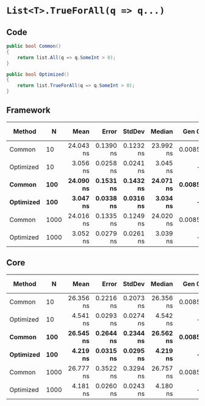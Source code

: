# `List<T>.TrueForAll(q => q...)`

## Code
```csharp
public bool Common()
{
    return list.All(q => q.SomeInt > 0);
}

public bool Optimized()
{
    return list.TrueForAll(q => q.SomeInt > 0);
}
```

## Framework
|    Method |    N |      Mean |     Error |    StdDev |    Median |  Gen 0 | Gen 1 | Gen 2 | Allocated |
|---------- |----- |----------:|----------:|----------:|----------:|-------:|------:|------:|----------:|
|    Common |   10 | 24.043 ns | 0.1390 ns | 0.1232 ns | 23.992 ns | 0.0085 |     - |     - |      40 B |
| Optimized |   10 |  3.056 ns | 0.0258 ns | 0.0241 ns |  3.045 ns |      - |     - |     - |         - |
|    **Common** |  **100** | **24.090 ns** | **0.1531 ns** | **0.1432 ns** | **24.071 ns** | **0.0085** |     **-** |     **-** |      **40 B** |
| **Optimized** |  **100** |  **3.047 ns** | **0.0338 ns** | **0.0316 ns** |  **3.034 ns** |      **-** |     **-** |     **-** |         **-** |
|    Common | 1000 | 24.016 ns | 0.1335 ns | 0.1249 ns | 24.020 ns | 0.0085 |     - |     - |      40 B |
| Optimized | 1000 |  3.052 ns | 0.0279 ns | 0.0261 ns |  3.039 ns |      - |     - |     - |         - |

## Core
|    Method |    N |      Mean |     Error |    StdDev |    Median |  Gen 0 | Gen 1 | Gen 2 | Allocated |
|---------- |----- |----------:|----------:|----------:|----------:|-------:|------:|------:|----------:|
|    Common |   10 | 26.356 ns | 0.2216 ns | 0.2073 ns | 26.356 ns | 0.0085 |     - |     - |      40 B |
| Optimized |   10 |  4.541 ns | 0.0293 ns | 0.0274 ns |  4.542 ns |      - |     - |     - |         - |
|    **Common** |  **100** | **26.545 ns** | **0.2644 ns** | **0.2344 ns** | **26.562 ns** | **0.0085** |     **-** |     **-** |      **40 B** |
| **Optimized** |  **100** |  **4.219 ns** | **0.0315 ns** | **0.0295 ns** |  **4.219 ns** |      **-** |     **-** |     **-** |         **-** |
|    Common | 1000 | 26.777 ns | 0.3522 ns | 0.3294 ns | 26.757 ns | 0.0085 |     - |     - |      40 B |
| Optimized | 1000 |  4.181 ns | 0.0260 ns | 0.0243 ns |  4.180 ns |      - |     - |     - |         - |